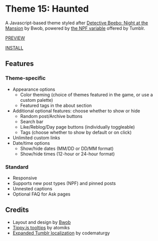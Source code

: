 # Theme 15: Haunted

A Javascript-based theme styled after [Detective Beebo: Night at the Mansion](https://bwobbers.itch.io/detective-beebo-night-at-the-mansion) by Bwob, powered by [the NPF variable](https://github.com/tumblr/docs/blob/master/npf-spec.md) offered by Tumblr.

[PREVIEW](https://haunted-theme.tumblr.com)

[INSTALL](https://raw.githubusercontent.com/wovenstarlight/tumblr-themes/main/theme15/theme15.html)
<!-- INSTALL: [Theme Garden](https://tumblr.com/themes/1234), [Github](https://raw.githubusercontent.com/wovenstarlight/tumblr-themes/main/theme15/theme15.html) -->

<!-- If you like this theme or plan to use it, please [reblog it](https://starlightthemes.tumblr.com/theme15) on Tumblr! -->

## Features
### Theme-specific
- Appearance options
	- Color theming (choice of themes featured in the game, or use a custom palette)
	- Featured tags in the about section
- Additional optional features: choose whether to show or hide
	- Random post/Archive buttons
	- Search bar
	- Like/Reblog/Day page buttons (individually toggleable)
	- Tags (choose whether to show by default or on click)
- Unlimited custom links
- Date/time options
	- Show/hide dates (MM/DD or DD/MM format)
	- Show/hide times (12-hour or 24-hour format)

### Standard
- Responsive
- Supports new post types (NPF) and pinned posts
- Unnested captions
- Optional FAQ for Ask pages

## Credits
- Layout and design by [Bwob](https://bwobgames.tumblr.com)
- [Tippy.js tooltips](https://atomiks.github.io/tippyjs) by atomiks
- [Expanded Tumblr localization](https://github.com/boscoxvi/expandedtumblrlocalization) by codematurgy

<!-- ## Screenshot previews
![Short description](https://github.com/wovenstarlight/tumblr-themes/blob/main/theme15/theme15_screenshot1light.png?raw=true)
![Short description](https://github.com/wovenstarlight/tumblr-themes/blob/main/theme15/theme15_screenshot2dark.png?raw=true) -->